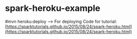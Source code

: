 # spark-heroku-example
#mvn heroku:deploy --> For deploying
Code for tutorial: [https://sparktutorials.github.io/2015/08/24/spark-heroku.html](https://sparktutorials.github.io/2015/08/24/spark-heroku.html)
